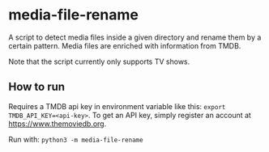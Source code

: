 # media-file-rename

A script to detect media files inside a given directory and rename them by a certain pattern.
Media files are enriched with information from TMDB.

Note that the script currently only supports TV shows. 

## How to run

Requires a TMDB api key in environment variable like this: `export TMDB_API_KEY=<api-key>`.
To get an API key, simply register an account at https://www.themoviedb.org.

Run with: `python3 -m media-file-rename`
